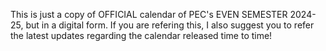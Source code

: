 This is just a copy of OFFICIAL calendar of PEC's EVEN SEMESTER 2024-25, but in a digital form. If you are refering this, I also suggest you to refer the latest updates regarding the calendar released time to time!